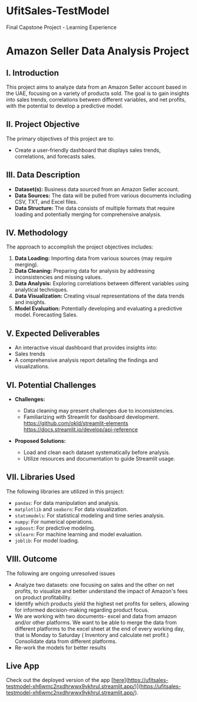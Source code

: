 # UfitSales-TestModel
Final Capstone Project - Learning Experience
# Amazon Seller Data Analysis Project

## I. Introduction
This project aims to analyze data from an Amazon Seller account based in the UAE, focusing on a variety of products sold. The goal is to gain insights into sales trends, correlations between different variables, and net profits, with the potential to develop a predictive model.

## II. Project Objective
The primary objectives of this project are to:
- Create a user-friendly dashboard that displays sales trends, correlations, and forecasts sales.

## III. Data Description
- **Dataset(s):** Business data sourced from an Amazon Seller account.
- **Data Sources:** The data will be pulled from various documents including CSV, TXT, and Excel files.
- **Data Structure:** The data consists of multiple formats that require loading and potentially merging for comprehensive analysis.

## IV. Methodology
The approach to accomplish the project objectives includes:
1. **Data Loading:** Importing data from various sources (may require merging).
2. **Data Cleaning:** Preparing data for analysis by addressing inconsistencies and missing values.
3. **Data Analysis:** Exploring correlations between different variables using analytical techniques.
4. **Data Visualization:** Creating visual representations of the data trends and insights.
5. **Model Evaluation:** Potentially developing and evaluating a predictive model. Forecasting Sales.

## V. Expected Deliverables
- An interactive visual dashboard that provides insights into:
- Sales trends
- A comprehensive analysis report detailing the findings and visualizations.

## VI. Potential Challenges
- **Challenges:**
  - Data cleaning may present challenges due to inconsistencies.
  - Familiarizing with Streamlit for dashboard development. https://github.com/okld/streamlit-elements https://docs.streamlit.io/develop/api-reference
  
- **Proposed Solutions:**
  - Load and clean each dataset systematically before analysis.
  - Utilize resources and documentation to guide Streamlit usage.

## VII. Libraries Used
The following libraries are utilized in this project:
- `pandas`: For data manipulation and analysis.
- `matplotlib` and `seaborn`: For data visualization.
- `statsmodels`: For statistical modeling and time series analysis.
- `numpy`: For numerical operations.
- `xgboost`: For predictive modeling.
- `sklearn`: For machine learning and model evaluation.
- `joblib`: For model loading.

## VIII. Outcome
The following are ongoing unresolved issues
- Analyze two datasets: one focusing on sales and the other on net profits, to visualize and better understand the impact of Amazon's fees on product profitability.
- Identify which products yield the highest net profits for sellers, allowing for informed decision-making regarding product focus.
-  We are working with two documents- excel and data from amazon and/or other platforms. We want to be able to merge the data from different platforms to the excel sheet at the end of every working day, that is Monday to Saturday ( Inventory and calculate net profit.) Consolidate data from different platforms.
-  Re-work the models for better results

## Live App
Check out the deployed version of the app [[here](https://your-streamlit-app-link)](https://ufitsales-testmodel-xh6wmc2nxdhrwwx9vkhrul.streamlit.app/)](https://ufitsales-testmodel-xh6wmc2nxdhrwwx9vkhrul.streamlit.app/).
